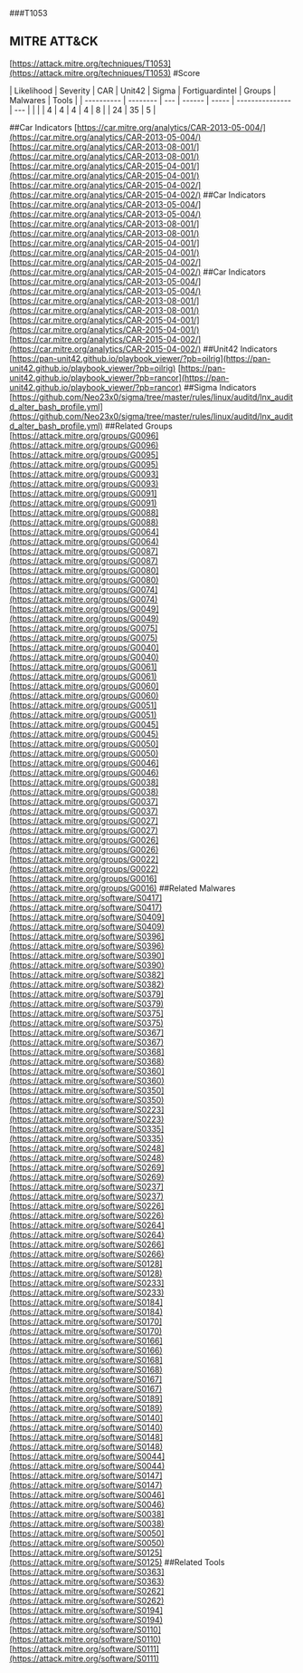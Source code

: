 ###T1053
## MITRE ATT&CK
[https://attack.mitre.org/techniques/T1053](https://attack.mitre.org/techniques/T1053)
#Score

| Likelihood | Severity | CAR | Unit42 | Sigma | Fortiguardintel | Groups | Malwares | Tools |
| ---------- | -------- | --- | ------ | ----- | --------------- | ---  |
 |   |   | 4 | 4 | 4 | 4 | 8 |   | 24 | 35 | 5 |

##Car Indicators
[https://car.mitre.org/analytics/CAR-2013-05-004/](https://car.mitre.org/analytics/CAR-2013-05-004/)
[https://car.mitre.org/analytics/CAR-2013-08-001/](https://car.mitre.org/analytics/CAR-2013-08-001/)
[https://car.mitre.org/analytics/CAR-2015-04-001/](https://car.mitre.org/analytics/CAR-2015-04-001/)
[https://car.mitre.org/analytics/CAR-2015-04-002/](https://car.mitre.org/analytics/CAR-2015-04-002/)
[]()
##Car Indicators
[https://car.mitre.org/analytics/CAR-2013-05-004/](https://car.mitre.org/analytics/CAR-2013-05-004/)
[https://car.mitre.org/analytics/CAR-2013-08-001/](https://car.mitre.org/analytics/CAR-2013-08-001/)
[https://car.mitre.org/analytics/CAR-2015-04-001/](https://car.mitre.org/analytics/CAR-2015-04-001/)
[https://car.mitre.org/analytics/CAR-2015-04-002/](https://car.mitre.org/analytics/CAR-2015-04-002/)
[]()
##Car Indicators
[https://car.mitre.org/analytics/CAR-2013-05-004/](https://car.mitre.org/analytics/CAR-2013-05-004/)
[https://car.mitre.org/analytics/CAR-2013-08-001/](https://car.mitre.org/analytics/CAR-2013-08-001/)
[https://car.mitre.org/analytics/CAR-2015-04-001/](https://car.mitre.org/analytics/CAR-2015-04-001/)
[https://car.mitre.org/analytics/CAR-2015-04-002/](https://car.mitre.org/analytics/CAR-2015-04-002/)
[]()
##Unit42 Indicators
[https://pan-unit42.github.io/playbook_viewer/?pb=oilrig](https://pan-unit42.github.io/playbook_viewer/?pb=oilrig)
[https://pan-unit42.github.io/playbook_viewer/?pb=rancor](https://pan-unit42.github.io/playbook_viewer/?pb=rancor)
[]()
##Sigma Indicators
[https://github.com/Neo23x0/sigma/tree/master/rules/linux/auditd/lnx_auditd_alter_bash_profile.yml](https://github.com/Neo23x0/sigma/tree/master/rules/linux/auditd/lnx_auditd_alter_bash_profile.yml)
[]()
##Related Groups
[https://attack.mitre.org/groups/G0096](https://attack.mitre.org/groups/G0096)
[https://attack.mitre.org/groups/G0095](https://attack.mitre.org/groups/G0095)
[https://attack.mitre.org/groups/G0093](https://attack.mitre.org/groups/G0093)
[https://attack.mitre.org/groups/G0091](https://attack.mitre.org/groups/G0091)
[https://attack.mitre.org/groups/G0088](https://attack.mitre.org/groups/G0088)
[https://attack.mitre.org/groups/G0064](https://attack.mitre.org/groups/G0064)
[https://attack.mitre.org/groups/G0087](https://attack.mitre.org/groups/G0087)
[https://attack.mitre.org/groups/G0080](https://attack.mitre.org/groups/G0080)
[https://attack.mitre.org/groups/G0074](https://attack.mitre.org/groups/G0074)
[https://attack.mitre.org/groups/G0049](https://attack.mitre.org/groups/G0049)
[https://attack.mitre.org/groups/G0075](https://attack.mitre.org/groups/G0075)
[https://attack.mitre.org/groups/G0040](https://attack.mitre.org/groups/G0040)
[https://attack.mitre.org/groups/G0061](https://attack.mitre.org/groups/G0061)
[https://attack.mitre.org/groups/G0060](https://attack.mitre.org/groups/G0060)
[https://attack.mitre.org/groups/G0051](https://attack.mitre.org/groups/G0051)
[https://attack.mitre.org/groups/G0045](https://attack.mitre.org/groups/G0045)
[https://attack.mitre.org/groups/G0050](https://attack.mitre.org/groups/G0050)
[https://attack.mitre.org/groups/G0046](https://attack.mitre.org/groups/G0046)
[https://attack.mitre.org/groups/G0038](https://attack.mitre.org/groups/G0038)
[https://attack.mitre.org/groups/G0037](https://attack.mitre.org/groups/G0037)
[https://attack.mitre.org/groups/G0027](https://attack.mitre.org/groups/G0027)
[https://attack.mitre.org/groups/G0026](https://attack.mitre.org/groups/G0026)
[https://attack.mitre.org/groups/G0022](https://attack.mitre.org/groups/G0022)
[https://attack.mitre.org/groups/G0016](https://attack.mitre.org/groups/G0016)
[]()
##Related Malwares
[https://attack.mitre.org/software/S0417](https://attack.mitre.org/software/S0417)
[https://attack.mitre.org/software/S0409](https://attack.mitre.org/software/S0409)
[https://attack.mitre.org/software/S0396](https://attack.mitre.org/software/S0396)
[https://attack.mitre.org/software/S0390](https://attack.mitre.org/software/S0390)
[https://attack.mitre.org/software/S0382](https://attack.mitre.org/software/S0382)
[https://attack.mitre.org/software/S0379](https://attack.mitre.org/software/S0379)
[https://attack.mitre.org/software/S0375](https://attack.mitre.org/software/S0375)
[https://attack.mitre.org/software/S0367](https://attack.mitre.org/software/S0367)
[https://attack.mitre.org/software/S0368](https://attack.mitre.org/software/S0368)
[https://attack.mitre.org/software/S0360](https://attack.mitre.org/software/S0360)
[https://attack.mitre.org/software/S0350](https://attack.mitre.org/software/S0350)
[https://attack.mitre.org/software/S0223](https://attack.mitre.org/software/S0223)
[https://attack.mitre.org/software/S0335](https://attack.mitre.org/software/S0335)
[https://attack.mitre.org/software/S0248](https://attack.mitre.org/software/S0248)
[https://attack.mitre.org/software/S0269](https://attack.mitre.org/software/S0269)
[https://attack.mitre.org/software/S0237](https://attack.mitre.org/software/S0237)
[https://attack.mitre.org/software/S0226](https://attack.mitre.org/software/S0226)
[https://attack.mitre.org/software/S0264](https://attack.mitre.org/software/S0264)
[https://attack.mitre.org/software/S0266](https://attack.mitre.org/software/S0266)
[https://attack.mitre.org/software/S0128](https://attack.mitre.org/software/S0128)
[https://attack.mitre.org/software/S0233](https://attack.mitre.org/software/S0233)
[https://attack.mitre.org/software/S0184](https://attack.mitre.org/software/S0184)
[https://attack.mitre.org/software/S0170](https://attack.mitre.org/software/S0170)
[https://attack.mitre.org/software/S0166](https://attack.mitre.org/software/S0166)
[https://attack.mitre.org/software/S0168](https://attack.mitre.org/software/S0168)
[https://attack.mitre.org/software/S0167](https://attack.mitre.org/software/S0167)
[https://attack.mitre.org/software/S0189](https://attack.mitre.org/software/S0189)
[https://attack.mitre.org/software/S0140](https://attack.mitre.org/software/S0140)
[https://attack.mitre.org/software/S0148](https://attack.mitre.org/software/S0148)
[https://attack.mitre.org/software/S0044](https://attack.mitre.org/software/S0044)
[https://attack.mitre.org/software/S0147](https://attack.mitre.org/software/S0147)
[https://attack.mitre.org/software/S0046](https://attack.mitre.org/software/S0046)
[https://attack.mitre.org/software/S0038](https://attack.mitre.org/software/S0038)
[https://attack.mitre.org/software/S0050](https://attack.mitre.org/software/S0050)
[https://attack.mitre.org/software/S0125](https://attack.mitre.org/software/S0125)
[]()
##Related Tools
[https://attack.mitre.org/software/S0363](https://attack.mitre.org/software/S0363)
[https://attack.mitre.org/software/S0262](https://attack.mitre.org/software/S0262)
[https://attack.mitre.org/software/S0194](https://attack.mitre.org/software/S0194)
[https://attack.mitre.org/software/S0110](https://attack.mitre.org/software/S0110)
[https://attack.mitre.org/software/S0111](https://attack.mitre.org/software/S0111)
[]()
